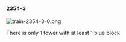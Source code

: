 #### 2354-3
![train-2354-3-0.png](https://github.com/lil-lab/nlvr/raw/master/nlvr/train/images/35/train-2354-3-0.png "train-2354-3-0.png")

There is only 1 tower with at least 1 blue block